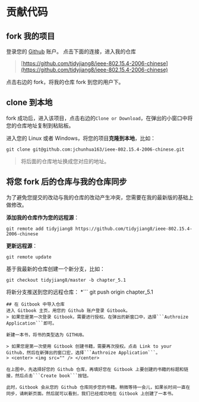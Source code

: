 # 贡献代码

## fork 我的项目
登录您的 [Github](http://github.com/) 账户。
点击下面的连接，进入我的仓库
> [https://github.com/tidyjiang8/ieee-802.15.4-2006-chinese](https://github.com/tidyjiang8/ieee-802.15.4-2006-chinese)

点击右边的 fork，将我的仓库 fork 到您的用户下。
## clone 到本地

fork 成功后，进入该项目，点击右边的```Clone or Download```，在弹出的小窗口中将您的仓库地址复制到粘贴板。

进入您的 Linux 或者 Windows，将您的项目**克隆到本地**，比如：
```
git clone git@github.com:jchunhua163/ieee-802.15.4-2006-chinese.git
```
> 将后面的仓库地址换成您对应的地址。

## 将您 fork 后的仓库与我的仓库同步
为了避免您提交的改动与我的仓库的改动产生冲突，您需要在我的最新版的基础上做修改。

**添加我的仓库作为您的远程源**：
```
git remote add tidyjiang8 https://github.com/tidyjiang8/ieee-802.15.4-2006-chinese
```
**更新远程源**：
```
git remote update
```
基于我最新的仓库创建一个新分支，比如：
```
git checkout tidyjiang8/master -b chapter_5.1
```
将新分支推送到您的远程仓库：
*```
git push origin chapter_5.1
```
## 在 Gitbook 中导入仓库
进入 Gitbook 主页，用您的 Github 账户登录 Gitbook。
> 如果您是第一次登录 Gitbook，需要进行授权。在弹出的新窗口中，选择```Authroize Application```即可。

新建一本书，将书的类型选为 GITHUB。

> 如果您是第一次使用 Gitbook 创建书籍，需要再次授权。点击 Link to your Github，然后在新弹出的窗口宏，选择```Authroize Application```。
> <center> <img src="" /> </center>

在上图中，先选择好您的 Github 仓库，再填好您在 Gitbook 上要创建的书籍的标题和链接，然后点击```Create book```按钮。

此时，Gitbook 会从您的 Github 仓库同步您的书籍。稍微等待一会儿，如果长时间一直在同步，请刷新页面。然后就可以看到，我们已经成功地在 Gitbook 上创建了一本书。